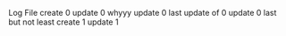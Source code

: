 Log File
create 0
update 0
whyyy
update 0
last update of 0
update 0 last but not least
create 1
update 1
